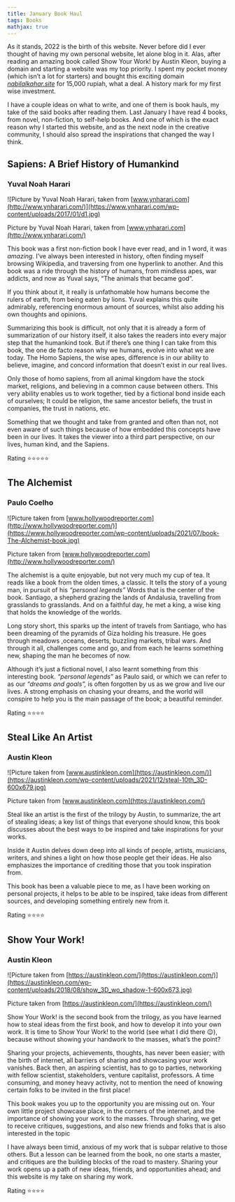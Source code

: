 ```yaml
---
title: January Book Haul
tags: Books
mathjax: true
---
```


<!-- # January Book Haul -->

As it stands, 2022 is the birth of this website. Never before did I ever thought of having my own personal website, let alone blog in it. Alas, after reading an amazing book called Show Your Work! by Austin Kleon, buying a domain and starting a website was my top priority. I spent my pocket money (which isn’t a lot for starters) and bought this exciting domain *[nabilalkahar.site](http://nabilalkahar.site)* for 15,000 rupiah, what a deal. A history mark for my first wise investment.

I have a couple ideas on what to write, and one of them is book hauls, my take of the said books after reading them. Last January I have read 4 books, from novel, non-fiction, to self-help books. And one of which is the exact reason why I started this website, and as the next node in the creative community, I should also spread the inspirations that changed the way I think.

## Sapiens: A Brief History of Humankind

### Yuval Noah Harari

![Picture by Yuval Noah Harari, taken from [www.ynharari.com](http://www.ynharari.com/)](https://www.ynharari.com/wp-content/uploads/2017/01/d1.jpg)

Picture by Yuval Noah Harari, taken from [www.ynharari.com](http://www.ynharari.com/)

This book was a first non-fiction book I have ever read, and in 1 word, it was *amazing.* I’ve always been interested in history, often finding myself browsing Wikipedia, and traversing from one hyperlink to another. And this book was a ride through the history of humans, from mindless apes, war addicts, and now as Yuval says, “The animals that became god”.

If you think about it, it really is unfathomable how humans become the rulers of earth, from being eaten by lions.  Yuval explains this quite admirably, referencing enormous amount of sources, whilst also adding his own thoughts and opinions. 

Summarizing this book is difficult, not only that it is already a form of summarization of our history itself, it also takes the readers into every major step that the humankind took. But if there’s one thing I can take from this book, the one de facto reason why we humans, evolve into what we are today. The Homo Sapiens, the wise apes, difference is in our ability to believe, imagine, and concord information that doesn’t exist in our real lives. 

Only those of homo sapiens, from all animal kingdom have the stock market, religions, and believing in a common cause between others. This very ability enables us to work together, tied by a fictional bond inside each of ourselves; It could be religion, the same ancestor beliefs, the trust in companies, the trust in nations, etc. 

Something that we thought and take from granted and often than not, not even aware of such things because of how embedded this concepts have been in our lives. It takes the viewer into a third part perspective, on our lives, human kind, and the Sapiens.

Rating ⭐⭐⭐⭐⭐

## The Alchemist

### Paulo Coelho

![Picture taken from [www.hollywoodreporter.com](http://www.hollywoodreporter.com/)](https://www.hollywoodreporter.com/wp-content/uploads/2021/07/book-The-Alchemist-book.jpg)

Picture taken from [www.hollywoodreporter.com](http://www.hollywoodreporter.com/)

The alchemist is a quite enjoyable, but not very much my cup of tea. It reads like a book from the olden times, a classic. It tells the story of a young man, in pursuit of his *“personal legends”* Words that is the center of the book. Santiago, a shepherd grazing the lands of Andalusia, travelling from grasslands to grasslands. And on a faithful day, he met a king, a wise king that holds the knowledge of the worlds. 

Long story short, this sparks up the intent of travels from Santiago, who has been dreaming of the pyramids of Giza holding his treasure. He goes through meadows ,oceans, deserts, buzzling markets, tribal wars. And through it all, challenges come and go, and from each he learns something new, shaping the man he becomes of now. 

Although it’s just a fictional novel, I also learnt something from this interesting book. *“personal legends”* as Paulo said, or which we can refer to as our *“dreams and goals”,* is often forgotten by us as we grow and live our lives. A strong emphasis on chasing your dreams, and the world will conspire to help you is the main passage of the book; a beautiful reminder.

Rating ⭐⭐⭐⭐

## Steal Like An Artist

### Austin Kleon

![Picture taken from [www.austinkleon.com](https://austinkleon.com/)](https://austinkleon.com/wp-content/uploads/2021/12/steal-10th_3D-600x679.jpg)

Picture taken from [www.austinkleon.com](https://austinkleon.com/)

Steal like an artist is the first of the trilogy by Austin, to summarize, the art of stealing ideas; a key list of things that everyone should know, this book discusses about the best ways to be inspired and take inspirations for your works.

Inside it Austin delves down deep into all kinds of people, artists, musicians, writers, and shines a light on how those people get their ideas. He also emphasizes the importance of crediting those that you took inspiration from. 

This book has been a valuable piece to me, as I have been working on personal projects, it helps to be able to be inspired, take ideas from different sources, and developing something entirely new from it. 

Rating ⭐⭐⭐⭐

## Show Your Work!

### Austin Kleon

![Picture taken from [https://austinkleon.com/](https://austinkleon.com/)](https://austinkleon.com/wp-content/uploads/2018/08/show_3D_wo_shadow-1-600x673.jpg)

Picture taken from [https://austinkleon.com/](https://austinkleon.com/)

Show Your Work! is the second book from the trilogy, as you have learned how to steal ideas from the first book, and how to develop it into your own work. It is time to Show Your Work! to the world (see what I did there 😉), because without showing your handwork to the masses, what’s the point?

Sharing your projects, achievements, thoughts, has never been easier; with the birth of internet, all barriers of sharing and showcasing your work vanishes. Back then, an aspiring scientist, has to go to parties, networking with fellow scientist, stakeholders, venture capitalist, professors. A time consuming, and money heavy activity, not to mention the need of knowing certain folks to be invited in the first place!

This book wakes you up to the opportunity you are missing out on. Your own little project showcase place, in the corners of the internet, and the importance of showing your work to the masses. Through sharing, we get to receive critiques, suggestions, and also new friends and folks that is also interested in the topic

I have always been timid, anxious of my work that is subpar relative to those others. But a lesson can be learned from the book, no one starts a master, and critiques are the building blocks of the road to mastery. Sharing your work opens up a path of new ideas, friends, and opportunities ahead; and this website is my take on sharing my work.

Rating ⭐⭐⭐⭐

<!--more-->
